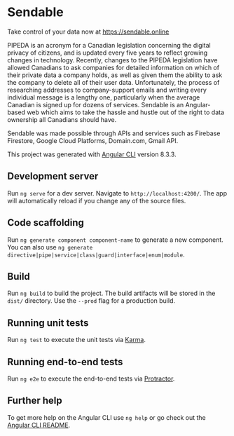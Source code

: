 # Sendable
Take control of your data now at https://sendable.online

PIPEDA is an acronym for a Canadian legislation concerning the digital privacy of citizens, and is updated every five years to reflect growing changes in technology. Recently, changes to the PIPEDA legislation have allowed Canadians to ask companies for detailed information on which of their private data a company holds, as well as given them the ability to ask the company to delete all of their user data. Unfortunately, the process of researching addresses to company-support emails and writing every individual message is a lengthy one, particularly when the average Canadian is signed up for dozens of services. Sendable is an Angular-based web which aims to take the hassle and hustle out of the right to data ownership all Canadians should have.

Sendable was made possible through APIs and services such as Firebase Firestore, Google Cloud Platforms, Domain.com, Gmail API.

This project was generated with [Angular CLI](https://github.com/angular/angular-cli) version 8.3.3.

## Development server

Run `ng serve` for a dev server. Navigate to `http://localhost:4200/`. The app will automatically reload if you change any of the source files.

## Code scaffolding

Run `ng generate component component-name` to generate a new component. You can also use `ng generate directive|pipe|service|class|guard|interface|enum|module`.

## Build

Run `ng build` to build the project. The build artifacts will be stored in the `dist/` directory. Use the `--prod` flag for a production build.

## Running unit tests

Run `ng test` to execute the unit tests via [Karma](https://karma-runner.github.io).

## Running end-to-end tests

Run `ng e2e` to execute the end-to-end tests via [Protractor](http://www.protractortest.org/).

## Further help

To get more help on the Angular CLI use `ng help` or go check out the [Angular CLI README](https://github.com/angular/angular-cli/blob/master/README.md).
